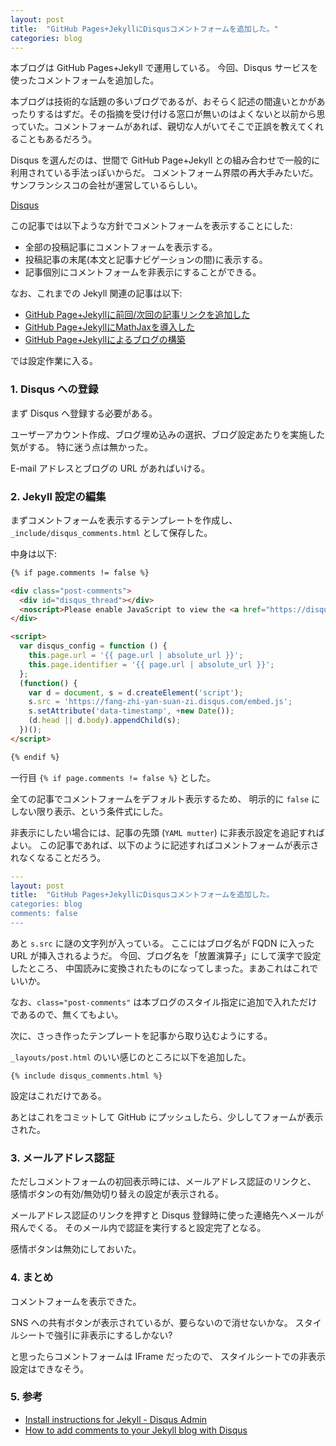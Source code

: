 ```yaml
---
layout: post
title:  "GitHub Pages+JekyllにDisqusコメントフォームを追加した。"
categories: blog
---
```


本ブログは GitHub Pages+Jekyll で運用している。
今回、Disqus サービスを使ったコメントフォームを追加した。

本ブログは技術的な話題の多いブログであるが、おそらく記述の間違いとかがあったりするはずだ。その指摘を受け付ける窓口が無いのはよくないと以前から思っていた。コメントフォームがあれば、親切な人がいてそこで正誤を教えてくれることもあるだろう。

Disqus を選んだのは、世間で GitHub Page+Jekyll との組み合わせで一般的に利用されている手法っぽいからだ。
コメントフォーム界隈の再大手みたいだ。サンフランシスコの会社が運営しているらしい。

[Disqus](https://disqus.com/)

この記事では以下ような方針でコメントフォームを表示することにした:

- 全部の投稿記事にコメントフォームを表示する。
- 投稿記事の末尾(本文と記事ナビゲーションの間)に表示する。
- 記事個別にコメントフォームを非表示にすることができる。

なお、これまでの Jekyll 関連の記事は以下:

- [GitHub Page\+Jekyllに前回/次回の記事リンクを追加した](https://kikei.github.io/blog/2018/05/27/jekyll-navi.html)
- [GitHub Page\+JekyllにMathJaxを導入した](https://kikei.github.io/blog/2017/07/28/jekyll-mathjax.html)
- [GitHub Page\+Jekyllによるブログの構築](https://kikei.github.io/blog/2016/05/21/githubpage.html)

では設定作業に入る。

### 1. Disqus への登録

まず Disqus へ登録する必要がある。

ユーザーアカウント作成、ブログ埋め込みの選択、ブログ設定あたりを実施した気がする。
特に迷う点は無かった。

E-mail アドレスとブログの URL があればいける。

### 2. Jekyll 設定の編集

まずコメントフォームを表示するテンプレートを作成し、
`_include/disqus_comments.html` として保存した。

中身は以下:

```html
{% if page.comments != false %}

<div class="post-comments">
  <div id="disqus_thread"></div>
  <noscript>Please enable JavaScript to view the <a href="https://disqus.com/?ref_noscript">comments powered by Disqus.</a></noscript>
</div>

<script>
  var disqus_config = function () {
    this.page.url = '{{ page.url | absolute_url }}';
    this.page.identifier = '{{ page.url | absolute_url }}';
  };
  (function() {
    var d = document, s = d.createElement('script');
    s.src = 'https://fang-zhi-yan-suan-zi.disqus.com/embed.js';
    s.setAttribute('data-timestamp', +new Date());
    (d.head || d.body).appendChild(s);
  })();
</script>

{% endif %}
```

一行目 `{% if page.comments != false %}` とした。

全ての記事でコメントフォームをデフォルト表示するため、
明示的に `false` にしない限り表示、という条件式にした。

非表示にしたい場合には、記事の先頭 (`YAML mutter`) に非表示設定を追記すればよい。
この記事であれば、以下のように記述すればコメントフォームが表示されなくなることだろう。

```yaml
---
layout: post
title:  "GitHub Pages+JekyllにDisqusコメントフォームを追加した。
categories: blog
comments: false
---
```

あと `s.src` に謎の文字列が入っている。
ここにはブログ名が FQDN に入った URL が挿入されるようだ。
今回、ブログ名を「放置演算子」にして漢字で設定したところ、
中国読みに変換されたものになってしまった。まあこれはこれでいいか。

なお、`class="post-comments"` は本ブログのスタイル指定に追加で入れただけであるので、無くてもよい。

次に、さっき作ったテンプレートを記事から取り込むようにする。

`_layouts/post.html` のいい感じのところに以下を追加した。

```
{% include disqus_comments.html %}
```

設定はこれだけである。

あとはこれをコミットして GitHub にプッシュしたら、少ししてフォームが表示された。

### 3. メールアドレス認証

ただしコメントフォームの初回表示時には、メールアドレス認証のリンクと、
感情ボタンの有効/無効切り替えの設定が表示される。

メールアドレス認証のリンクを押すと Disqus 登録時に使った連絡先へメールが飛んでくる。
そのメール内で認証を実行すると設定完了となる。

感情ボタンは無効にしておいた。

### 4. まとめ

コメントフォームを表示できた。

SNS への共有ボタンが表示されているが、要らないので消せないかな。
スタイルシートで強引に非表示にするしかない?

と思ったらコメントフォームは IFrame だったので、
スタイルシートでの非表示設定はできなそう。


### 5. 参考

- [Install instructions for Jekyll \- Disqus Admin](https://fang-zhi-yan-suan-zi.disqus.com/admin/settings/jekyll/)
- [How to add comments to your Jekyll blog with Disqus](https://desiredpersona.com/disqus-comments-jekyll/)
